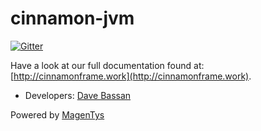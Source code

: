 # cinnamon-jvm

[![Gitter](https://badges.gitter.im/MagenTys/cinnamon.svg)](https://gitter.im/MagenTys/cinnamon?utm_source=badge&utm_medium=badge&utm_campaign=pr-badge&utm_content=badge)

Have a look at our full documentation found at:           
[http://cinnamonframe.work](http://cinnamonframe.work).
            
* Developers: [Dave Bassan](@davebassan)

Powered by [MagenTys](http://magentys.io)
